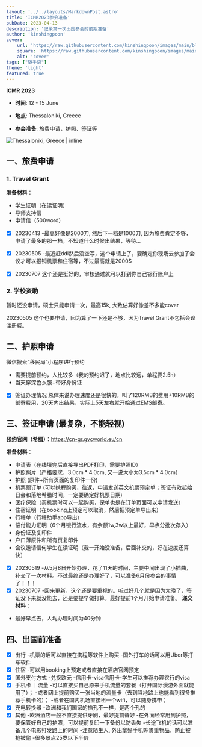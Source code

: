 ```yaml
---
layout: '../../layouts/MarkdownPost.astro'
title: 'ICMR2023参会准备'
pubDate: 2023-04-13
description: '记录第一次出国参会的前期准备'
author: 'kinshingpoon'
cover:
    url: 'https://raw.githubusercontent.com/kinshingpoon/images/main/blog-imgs/202304121828798.png'
    square: 'https://raw.githubusercontent.com/kinshingpoon/images/main/blog-imgs/202304121828798.png'
    alt: 'cover'
tags: ["随手记"]
theme: 'light'
featured: true
---
```


**ICMR 2023**

- **时间**: 12 - 15 June

- **地点**: Thessaloniki, Greece

- **参会准备**: 旅费申请，护照、签证等

![Thessaloniki, Greece | inline](https://raw.githubusercontent.com/kinshingpoon/images/main/blog-imgs/202304121836256.png)

## 一、旅费申请

### 1. Travel Grant
**准备材料**：
- 学生证明（在读证明）
- 导师支持信
- 申请信（500word）

- [x] 20230413
    -最高好像是2000刀, 然后下一档是1000刀, 因为旅费肯定不够，申请了最多的那一档，不知道什么时候出结果，等待...

- [x] 20230505
    -最近赶ddl然后没空写，这个申请上了，要确定你现场去参加了会议才可以报销机票和住宿等，不过最高就是2000$
- [x] 20230707
这个还是挺好的，审核通过就可以打到你自己银行账户上

### 2. 学校资助

暂时还没申请，硕士只能申请一次，最高15k, 大致估算好像差不多能cover

20230505 这个也要申请，因为算了一下还是不够，因为Travel Grant不包括会议注册费。


## 二、护照申请

微信搜索“移民局”小程序进行预约

- 需要提前预约，人比较多（我的预约迟了，地点比较远，单程要2.5h）
- 当天穿深色衣服+带好身份证

- [x] 签证办理情况
总体来说办理速度还是很快的，叫了120RMB的费用+10RMB的邮寄费用，20天内出结果，实际上5天左右就开始通过EMS邮寄。

## 三、签证申请 (最复杂，不能轻视)

**预约官网（希腊）**：https://cn-gr.gvcworld.eu/cn

**准备材料**：

- 申请表（在线填完后直接导出PDF打印，需要护照ID）
- 护照照片（严格要求，3.0cm * 4.0cm, 又一说大小为3.5cm * 4.0cm）
- 护照 (原件+所有页面的复印件一份)
- 机票预订单 (可以携程购买，往返，申请发送英文机票预定单；签证有效起始日会和落地希腊时间，一定要确定好机票日期) 
- 医疗保险（买机票时可以一起购买，保单也是在订单页面可以申请发送）
- 住宿证明（在booking上预定可以取消，然后把预定单导出来）
- 行程单（行程助手app导出）
- 偿付能力证明（6个月银行流水，有余额1w,3w以上最好，早点分批次存入）
- 身份证及复印件
- 户口薄原件和所有页复印件
- 会议邀请信何学生在读证明（我一开始没准备，后面补交的，好在速度还算快）

- [x] 20230519
    -从5月8日开始办理，花了11天的时间，主要中间出现了小插曲，补交了一次材料。不过最终还是办理好了，可以准备6月份参会的事情了！！！
- [x] 20230707
    -回来更新，这个还是要重视的。听过好几个就是因为太晚了，签证没下来就没能去，还是要提早做打算，最好提前1个月开始申请准备。
**递交材料**：

- 最好早点去，人均办理时间为40分钟

## 四、出国前准备
- [x] 出行
    -机票的话可以直接在携程等软件上购买
    -国外打车的话可以用Uber等打车软件
- [x] 住宿
    -可以用booking上预定或者直接在酒店官网预定
- [x] 国外支付方式
    -兑换欧元
    -信用卡-visa信用卡-学生可以推荐办理农行的visa
- [x] 手机卡 ｜流量
    -可以直接买自己原来手机流量的套餐（打开国际漫游外面就能用了）；
    -或者网上提前购买一张当地的流量卡（去到当地路上也能看到很多推荐手机卡的）；
    -或者在国内机场直接租一个wifi，可以随身携带；
- [x] 充电转换器
    -欧洲和我们国家的插孔不一样，是两个孔的
- [x] 其他
    -欧洲酒店一般不直接提供牙刷，最好提前备好
    -在外面经常用到护照，要保管好自己的护照，可以提前复印一下备份以防丢失
    -长途飞机的话可以准备几个电影打发路上的时间
    -注意陌生人, 外出拿好手机等贵重物品，防止被抢被偷
    -很多景点25岁以下半价
